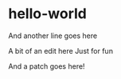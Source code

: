 # hello-world

And another line goes here

A bit of an edit here
Just for fun

And a patch goes here!

